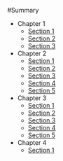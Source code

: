 #Summary

* Chapter 1
  * [Section 1](chapter1/section1.md)
  * [Section 2](chapter1/section2.md)
  * [Section 3](chapter1/section3.md)
* Chapter 2
  * [Section 1](chapter2/section1.md)
  * [Section 2](chapter2/section2.md)
  * [Section 3](chapter2/section3.md)
  * [Section 4](chapter2/section4.md)
  * [Section 5](chapter2/section5.md)
* Chapter 3
  * [Section 1](chapter3/section1.md)
  * [Section 2](chapter3/section2.md)
  * [Section 3](chapter3/section3.md)
  * [Section 4](chapter3/section4.md)
  * [Section 5](chapter3/section5.md)
* Chapter 4
  * [Section 1](chapter4/section1.md)
